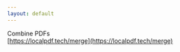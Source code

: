 ```yaml
---
layout: default
---
```


Combine PDFs  <br>
[https://localpdf.tech/merge](https://localpdf.tech/merge)
